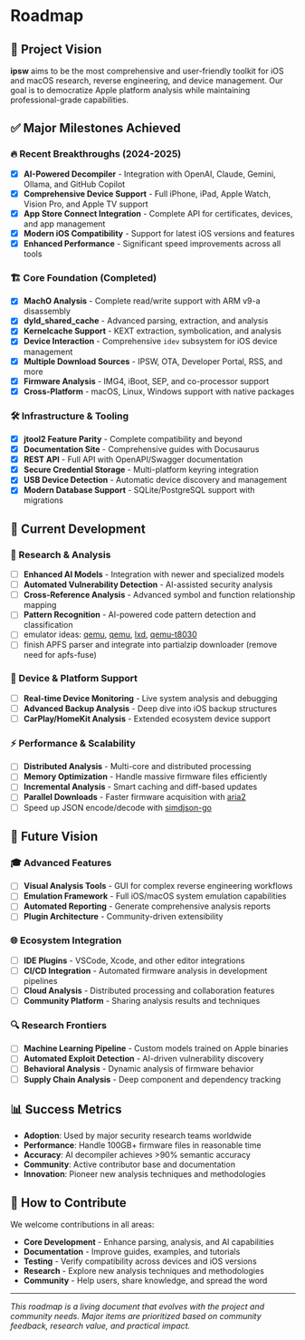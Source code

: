 # Roadmap

## 🎯 Project Vision

**ipsw** aims to be the most comprehensive and user-friendly toolkit for iOS and macOS research, reverse engineering, and device management. Our goal is to democratize Apple platform analysis while maintaining professional-grade capabilities.

## ✅ Major Milestones Achieved

### 🔥 Recent Breakthroughs (2024-2025)
- [x] **AI-Powered Decompiler** - Integration with OpenAI, Claude, Gemini, Ollama, and GitHub Copilot
- [x] **Comprehensive Device Support** - Full iPhone, iPad, Apple Watch, Vision Pro, and Apple TV support
- [x] **App Store Connect Integration** - Complete API for certificates, devices, and app management
- [x] **Modern iOS Compatibility** - Support for latest iOS versions and features
- [x] **Enhanced Performance** - Significant speed improvements across all tools

### 🏗️ Core Foundation (Completed)
- [x] **MachO Analysis** - Complete read/write support with ARM v9-a disassembly
- [x] **dyld_shared_cache** - Advanced parsing, extraction, and analysis
- [x] **Kernelcache Support** - KEXT extraction, symbolication, and analysis
- [x] **Device Interaction** - Comprehensive `idev` subsystem for iOS device management
- [x] **Multiple Download Sources** - IPSW, OTA, Developer Portal, RSS, and more
- [x] **Firmware Analysis** - IMG4, iBoot, SEP, and co-processor support
- [x] **Cross-Platform** - macOS, Linux, Windows support with native packages

### 🛠️ Infrastructure & Tooling
- [x] **jtool2 Feature Parity** - Complete compatibility and beyond
- [x] **Documentation Site** - Comprehensive guides with Docusaurus
- [x] **REST API** - Full API with OpenAPI/Swagger documentation  
- [x] **Secure Credential Storage** - Multi-platform keyring integration
- [x] **USB Device Detection** - Automatic device discovery and management
- [x] **Modern Database Support** - SQLite/PostgreSQL support with migrations

## 🚧 Current Development

### 🔬 Research & Analysis
- [ ] **Enhanced AI Models** - Integration with newer and specialized models
- [ ] **Automated Vulnerability Detection** - AI-assisted security analysis
- [ ] **Cross-Reference Analysis** - Advanced symbol and function relationship mapping
- [ ] **Pattern Recognition** - AI-powered code pattern detection and classification
- [ ] emulator ideas: [qemu](https://github.com/containers/podman/tree/main/pkg/machine/qemu), [qemu](https://github.com/digitalocean/go-qemu), [lxd](https://github.com/lxc/lxd), [qemu-t8030](https://github.com/TrungNguyen1909/qemu-t8030)
- [ ] finish APFS parser and integrate into partialzip downloader (remove need for apfs-fuse)

### 📱 Device & Platform Support  
- [ ] **Real-time Device Monitoring** - Live system analysis and debugging
- [ ] **Advanced Backup Analysis** - Deep dive into iOS backup structures
- [ ] **CarPlay/HomeKit Analysis** - Extended ecosystem device support

### ⚡ Performance & Scalability
- [ ] **Distributed Analysis** - Multi-core and distributed processing
- [ ] **Memory Optimization** - Handle massive firmware files efficiently
- [ ] **Incremental Analysis** - Smart caching and diff-based updates
- [ ] **Parallel Downloads** - Faster firmware acquisition with [aria2](https://github.com/ynsgnr/aria2go)
- [ ] Speed up JSON encode/decode with [simdjson-go](github.com/minio/simdjson-go)

## 🔮 Future Vision

### 🎓 Advanced Features
- [ ] **Visual Analysis Tools** - GUI for complex reverse engineering workflows
- [ ] **Emulation Framework** - Full iOS/macOS system emulation capabilities
- [ ] **Automated Reporting** - Generate comprehensive analysis reports
- [ ] **Plugin Architecture** - Community-driven extensibility

### 🌐 Ecosystem Integration
- [ ] **IDE Plugins** - VSCode, Xcode, and other editor integrations
- [ ] **CI/CD Integration** - Automated firmware analysis in development pipelines
- [ ] **Cloud Analysis** - Distributed processing and collaboration features
- [ ] **Community Platform** - Sharing analysis results and techniques

### 🔍 Research Frontiers
- [ ] **Machine Learning Pipeline** - Custom models trained on Apple binaries
- [ ] **Automated Exploit Detection** - AI-driven vulnerability discovery
- [ ] **Behavioral Analysis** - Dynamic analysis of firmware behavior
- [ ] **Supply Chain Analysis** - Deep component and dependency tracking

## 📊 Success Metrics

- **Adoption**: Used by major security research teams worldwide
- **Performance**: Handle 100GB+ firmware files in reasonable time  
- **Accuracy**: AI decompiler achieves >90% semantic accuracy
- **Community**: Active contributor base and documentation
- **Innovation**: Pioneer new analysis techniques and methodologies

## 🤝 How to Contribute

We welcome contributions in all areas:

- **Core Development** - Enhance parsing, analysis, and AI capabilities
- **Documentation** - Improve guides, examples, and tutorials
- **Testing** - Verify compatibility across devices and iOS versions
- **Research** - Explore new analysis techniques and methodologies
- **Community** - Help users, share knowledge, and spread the word

---

*This roadmap is a living document that evolves with the project and community needs. Major items are prioritized based on community feedback, research value, and practical impact.*
